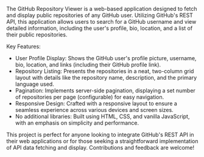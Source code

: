 The GitHub Repository Viewer is a web-based application designed to fetch and display public repositories of any GitHub user. Utilizing GitHub's REST API, this application allows users to search for a GitHub username and view detailed information, including the user's profile, bio, location, and a list of their public repositories.

Key Features:
- User Profile Display: Shows the GitHub user's profile picture, username, bio, location, and links (including their GitHub profile link).
- Repository Listing: Presents the repositories in a neat, two-column grid layout with details like the repository name, description, and the primary language used.
- Pagination: Implements server-side pagination, displaying a set number of repositories per page (configurable) for easy navigation.
- Responsive Design: Crafted with a responsive layout to ensure a seamless experience across various devices and screen sizes.
- No additional libraries: Built using HTML, CSS, and vanilla JavaScript, with an emphasis on simplicity and performance.

This project is perfect for anyone looking to integrate GitHub's REST API in their web applications or for those seeking a straightforward implementation of API data fetching and display. Contributions and feedback are welcome!

